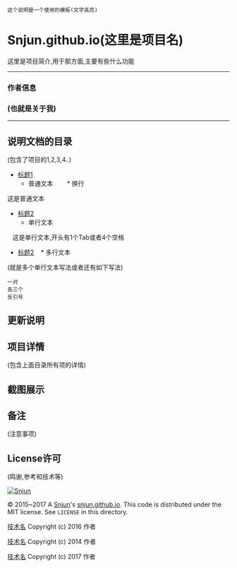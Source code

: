 `这个说明是一个使用的模板(文字高亮)`

Snjun.github.io(这里是项目名)
=========
这里是项目简介,用于那方面,主要有些什么功能

*******
### 作者信息<br>
### (也就是关于我)
*******

## 说明文档的目录
(包含了项目的1,2,3,4..)
* [标题1](#文本)
    * 普通文本
        * 换行
        
这是普通文本

* [标题2](#文本)
    * 单行文本
    
    这是单行文本,开头有1个Tab或者4个空格
    
* [标题2](#文本)
    * 多行文本
    
(就是多个单行文本写法或者还有如下写法)
```
一对
各三个
反引号
```

## 更新说明

## 项目详情
(包含上面目录所有项的详情)

## 截图展示

## 备注
(注意事项)

## License许可
(鸣谢,参考和技术等)

[![Snjun](https://img.shields.io/travis/rust-lang/rust.svg)](http://snjun.me/)

© 2015~2017 A [Snjun](http://snjun.me/)'s [snjun.github.io](https://github.com/snjun/snjun.github.io/).  This code is distributed under the MIT license. See `LICENSE` in this directory.

[技术名](https://github.com/) Copyright (c) 2016 作者

[技术名](https://github.com/) Copyright (c) 2014 作者

[技术名](https://github.com/) Copyright (c) 2017 作者
